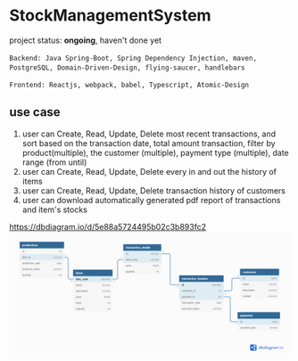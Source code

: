 # StockManagementSystem
project status: **ongoing**, haven't done yet

`Backend: Java Spring-Boot, Spring Dependency Injection, maven, PostgreSQL, Domain-Driven-Design, flying-saucer, handlebars`

`Frontend: Reactjs, webpack, babel, Typescript, Atomic-Design`

## use case
1. user can Create, Read, Update, Delete most recent transactions, 
and sort based on the transaction date, total amount transaction, filter by product(multiple), the customer (multiple), payment type (multiple), date range (from until)
2. user can Create, Read, Update, Delete every in and out the history of items
3. user can Create, Read, Update, Delete transaction history of customers
4. user can download automatically generated pdf report of transactions and item's stocks


https://dbdiagram.io/d/5e88a5724495b02c3b893fc2
<img src="https://github.com/JoshEvan/StockManagementSystem/blob/master/StockManagementSystem_v2.png?raw=true"/>
